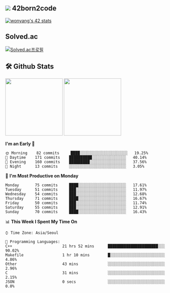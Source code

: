 
## <img src="https://img.shields.io/badge/-000000?style=flat&logo=42&logoColor=white"> 42born2code
[![wonyang's 42 stats](https://badge42.vercel.app/api/v2/cl5nhe5b6007809kydha7ht42/stats?cursusId=21&coalitionId=88)](https://profile.intra.42.fr/users/wonyang)

## Solved.ac
[![Solved.ac프로필](http://mazassumnida.wtf/api/v2/generate_badge?boj=bennyws)](https://solved.ac/bennyws)

## 🛠️ Github Stats
<p>
  <img height="180em" src="https://github-readme-stats-veggie-garden.vercel.app/api?username=gemstoneyang&show_icons=true&include_all_commits=true&bg_color=30,e96443,904e95&title_color=fff&text_color=fff">
  <img height="180em" src="https://github-readme-stats-veggie-garden.vercel.app/api/top-langs/?username=gemstoneyang&layout=compact&bg_color=30,e96443,904e95&title_color=fff&text_color=fff">
</p>

<!--START_SECTION:waka-->
**I'm an Early 🐤** 

```text
🌞 Morning    82 commits     ████░░░░░░░░░░░░░░░░░░░░░   19.25% 
🌆 Daytime    171 commits    ██████████░░░░░░░░░░░░░░░   40.14% 
🌃 Evening    160 commits    █████████░░░░░░░░░░░░░░░░   37.56% 
🌙 Night      13 commits     ░░░░░░░░░░░░░░░░░░░░░░░░░   3.05%

```
📅 **I'm Most Productive on Monday** 

```text
Monday       75 commits     ████░░░░░░░░░░░░░░░░░░░░░   17.61% 
Tuesday      51 commits     ███░░░░░░░░░░░░░░░░░░░░░░   11.97% 
Wednesday    54 commits     ███░░░░░░░░░░░░░░░░░░░░░░   12.68% 
Thursday     71 commits     ████░░░░░░░░░░░░░░░░░░░░░   16.67% 
Friday       50 commits     ███░░░░░░░░░░░░░░░░░░░░░░   11.74% 
Saturday     55 commits     ███░░░░░░░░░░░░░░░░░░░░░░   12.91% 
Sunday       70 commits     ████░░░░░░░░░░░░░░░░░░░░░   16.43%

```


📊 **This Week I Spent My Time On** 

```text
⌚︎ Time Zone: Asia/Seoul

💬 Programming Languages: 
C++                      21 hrs 52 mins      ██████████████████████░░░   90.02% 
Makefile                 1 hr 10 mins        █░░░░░░░░░░░░░░░░░░░░░░░░   4.86% 
Other                    43 mins             ░░░░░░░░░░░░░░░░░░░░░░░░░   2.96% 
C                        31 mins             ░░░░░░░░░░░░░░░░░░░░░░░░░   2.15% 
JSON                     0 secs              ░░░░░░░░░░░░░░░░░░░░░░░░░   0.0%

```


<!--END_SECTION:waka-->
